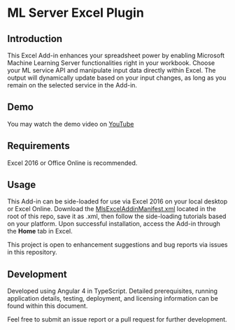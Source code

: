 
# ML Server Excel Plugin

## Introduction
This Excel Add-in enhances your spreadsheet power by enabling Microsoft Machine Learning Server functionalities right in your workbook. Choose your ML service API and manipulate input data directly within Excel. The output will dynamically update based on your input changes, as long as you remain on the selected service in the Add-in.

## Demo
You may watch the demo video on [YouTube](https://www.youtube.com/watch?v=GY2xo4mEl5Q)

## Requirements
Excel 2016 or Office Online is recommended.

## Usage
This Add-in can be side-loaded for use via Excel 2016 on your local desktop or Excel Online. Download the [MlsExcelAddinManifest.xml](MlsExcelAddinManifest.xml) located in the root of this repo, save it as .xml, then follow the side-loading tutorials based on your platform. Upon successful installation, access the Add-in through the **Home** tab in Excel.

This project is open to enhancement suggestions and bug reports via issues in this repository.

## Development 
Developed using Angular 4 in TypeScript. Detailed prerequisites, running application details, testing, deployment, and licensing information can be found within this document.

Feel free to submit an issue report or a pull request for further development.
